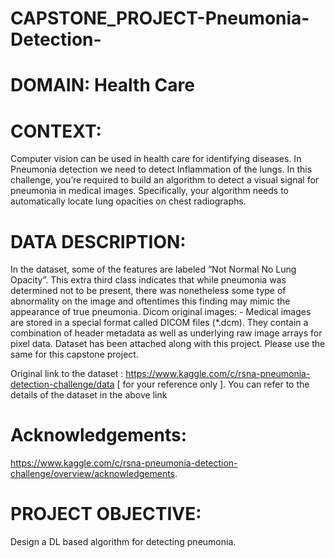 # CAPSTONE_PROJECT-Pneumonia-Detection-

# DOMAIN: Health Care

# CONTEXT: 
Computer vision can be used in health care for identifying diseases. In Pneumonia detection we need to detect Inflammation of the lungs. In this challenge, you’re required to build an algorithm to detect a visual signal for pneumonia in medical images. Specifically, your algorithm needs to automatically locate lung opacities on chest radiographs.

# DATA DESCRIPTION:

In the dataset, some of the features are labeled “Not Normal No Lung Opacity”. This extra third class indicates that while pneumonia was determined not to be present, there was nonetheless some type of abnormality on the image and oftentimes this finding may mimic the appearance of true pneumonia. Dicom original images: - Medical images are stored in a special format called DICOM files (*.dcm). They contain a combination of header metadata as well as underlying raw image arrays for pixel data.
Dataset has been attached along with this project. Please use the same for this capstone project.

Original link to the dataset : https://www.kaggle.com/c/rsna-pneumonia-detection-challenge/data [ for your reference only ]. You can refer to the details of the dataset in the above link

# Acknowledgements: 
https://www.kaggle.com/c/rsna-pneumonia-detection-challenge/overview/acknowledgements.

# PROJECT OBJECTIVE: 
Design a DL based algorithm for detecting pneumonia.
